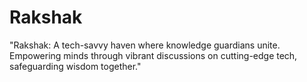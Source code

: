 # Rakshak
"Rakshak: A tech-savvy haven where knowledge guardians unite. Empowering minds through vibrant discussions on cutting-edge tech, safeguarding wisdom together."

